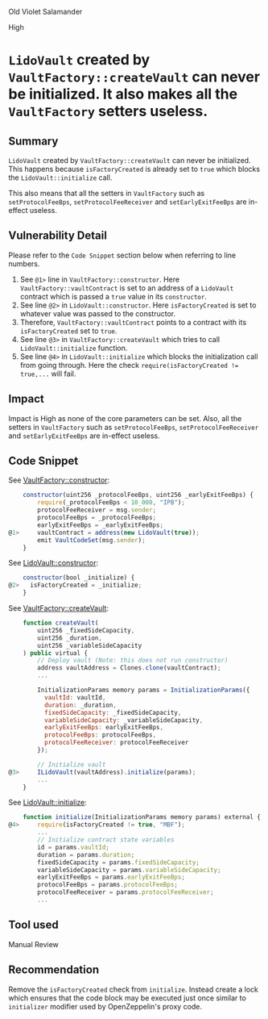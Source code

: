 Old Violet Salamander

High

# `LidoVault` created by `VaultFactory::createVault` can never be initialized. It also makes all the `VaultFactory` setters useless.

## Summary

`LidoVault` created by `VaultFactory::createVault` can never be initialized. This happens because `isFactoryCreated` is already set to `true` which blocks the `LidoVault::initialize` call.

This also means that all the setters in `VaultFactory` such as `setProtocolFeeBps`, `setProtocolFeeReceiver` and `setEarlyExitFeeBps` are in-effect useless.


## Vulnerability Detail

Please refer to the `Code Snippet` section below when referring to line numbers.

1. See `@1>` line in `VaultFactory::constructor`. Here `VaultFactory::vaultContract` is set to an address of a `LidoVault` contract which is passed a `true` value in its `constructor`.
2. See line `@2>` in `LidoVault::constructor`. Here `isFactoryCreated` is set to whatever value was passed to the constructor.
3. Therefore, `VaultFactory::vaultContract` points to a contract with its `isFactoryCreated` set to `true`.
4. See line `@3>` in `VaultFactory::createVault` which tries to call `LidoVault::initialize` function.
5. See line `@4>` in `LidoVault::initialize` which blocks the initialization call from going through. Here the check `require(isFactoryCreated != true,...` will fail.


## Impact

Impact is High as none of the core parameters can be set. Also, all the setters in `VaultFactory` such as `setProtocolFeeBps`, `setProtocolFeeReceiver` and `setEarlyExitFeeBps` are in-effect useless.


## Code Snippet

See [VaultFactory::constructor](https://github.com/sherlock-audit/2024-08-saffron-finance/blob/main/lido-fiv/contracts/VaultFactory.sol#L86):

```javascript
    constructor(uint256 _protocolFeeBps, uint256 _earlyExitFeeBps) {
        require(_protocolFeeBps < 10_000, "IPB");
        protocolFeeReceiver = msg.sender;
        protocolFeeBps = _protocolFeeBps;
        earlyExitFeeBps = _earlyExitFeeBps;
@1>     vaultContract = address(new LidoVault(true));
        emit VaultCodeSet(msg.sender);
    }
```

See [LidoVault::constructor](https://github.com/sherlock-audit/2024-08-saffron-finance/blob/main/lido-fiv/contracts/LidoVault.sol#L272):

```javascript
    constructor(bool _initialize) {
@2>   isFactoryCreated = _initialize;
    }
```

See [VaultFactory::createVault](https://github.com/sherlock-audit/2024-08-saffron-finance/blob/main/lido-fiv/contracts/VaultFactory.sol#L133):

```javascript
    function createVault(
        uint256 _fixedSideCapacity,
        uint256 _duration,
        uint256 _variableSideCapacity
    ) public virtual {
        // Deploy vault (Note: this does not run constructor)
        address vaultAddress = Clones.clone(vaultContract);
        ...

        InitializationParams memory params = InitializationParams({
          vaultId: vaultId,
          duration: _duration,
          fixedSideCapacity: _fixedSideCapacity,
          variableSideCapacity: _variableSideCapacity,
          earlyExitFeeBps: earlyExitFeeBps,
          protocolFeeBps: protocolFeeBps,
          protocolFeeReceiver: protocolFeeReceiver
        });

        // Initialize vault
@3>     ILidoVault(vaultAddress).initialize(params);
        ...
    }
```


See [LidoVault::initialize](https://github.com/sherlock-audit/2024-08-saffron-finance/blob/main/lido-fiv/contracts/LidoVault.sol#L277):

```javascript
    function initialize(InitializationParams memory params) external {
@4>     require(isFactoryCreated != true, "MBF");
        ...
        // Initialize contract state variables
        id = params.vaultId;
        duration = params.duration;
        fixedSideCapacity = params.fixedSideCapacity;
        variableSideCapacity = params.variableSideCapacity;
        earlyExitFeeBps = params.earlyExitFeeBps;
        protocolFeeBps = params.protocolFeeBps;
        protocolFeeReceiver = params.protocolFeeReceiver;
        ...
```


## Tool used

Manual Review


## Recommendation

Remove the `isFactoryCreated` check from `initialize`. Instead create a lock which ensures that the code block may be executed just once similar to `initializer` modifier used by OpenZeppelin's proxy code.

